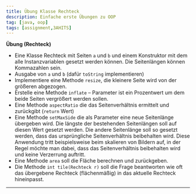 ```yaml
---
title: Übung Klasse Rechteck
description: Einfache erste Übungen zu OOP
tag: [java, oop]
tags: [assignment,3AHITS]
---
```


**Übung (Rechteck)**

- Eine Klasse Rechteck mit Seiten `a` und `b` und einem Konstruktor mit dem alle Instanzvariablen gesetzt werden können. Die Seitenlängen können Kommazahlen sein.
- Ausgabe von `a` und `b` (dafür `toString` implementieren)
- Implementiere eine Methode `resize`, die kleinere Seite wird von der größeren abgezogen.
- Erstelle eine Methode `inflate` – Parameter ist ein Prozentwert um dem beide Seiten vergrößert werden sollen.
- Eine Methode `aspectRatio`  die das Seitenverhältnis ermittelt und zurückgibt (`return` Wert)
- Eine Methode `setMaxSide` die als Parameter eine neue Seitenlänge übergeben wird. Die längste der bestehenden Seitenlängen soll auf diesen Wert gesetzt werden. Die andere Seitenlänge soll so gesetzt werden, dass das ursprüngliche Seitenverhältnis beibehalten wird. 
  Diese Anwendung tritt beispielsweise beim skalieren von Bildern auf, in der Regel möchte man dabei, dass das Seitenverhältnis beibehalten wird und keine Verzerrung auftritt.
- Eine Methode `area` soll die Fläche berechnen und zurückgeben.
- Die Methode `int tile(Rechteck r)` soll die Frage beantworten wie oft das übergebene Rechteck (flächenmäßig) in das aktuelle Rechteck hineinpasst.

---

